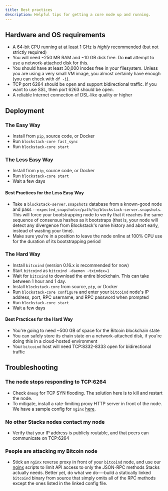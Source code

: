 ```yaml
---
title: Best practices
description: Helpful tips for getting a core node up and running.
---
```


## Hardware and OS requirements

- A 64-bit CPU running at at least 1 GHz is _highly_ recommended (but not strictly required)
- You will need ~250 MB RAM and ~10 GB disk free. Do **not** attempt to use a network-attached disk for this.
- You should have at least 30,000 inodes free in your filesystem. Unless you are using a very small VM image, you almost certainly have enough (you can check with `df -i`).
- TCP port 6264 should be open and support bidirectional traffic. If you want to use SSL, then port 6263 should be open.
- A reliable Internet connection of DSL-like quality or higher

## Deployment

### The Easy Way

- Install from `pip`, source code, or Docker
- Run `blockstack-core fast_sync`
- Run `blockstack-core start`

### The Less Easy Way

- Install from `pip`, source code, or Docker
- Run `blockstack-core start`
- Wait a few days

#### Best Practices for the Less Easy Way

- Take a `blockstack-server.snapshots` database from a known-good node and pass `--expected_snapshots=/path/to/blockstack-server.snapshots`. This will force your bootstrapping node to verify that it reaches the same sequence of consensus hashes as it bootstraps (that is, your node will detect any divergence from Blockstack's name history and abort early, instead of wasting your time).
- Make sure you're in a position to leave the node online at 100% CPU use for the duration of its bootstrapping period

### The Hard Way

- Install `bitcoind` (version 0.16.x is recommended for now)
- Start `bitcoind` as `bitcoind -daemon -txindex=1`
- Wait for `bitcoind` to download the entire blockchain. This can take between 1 hour and 1 day.
- Install `blockstack-core` from source, `pip`, or Docker
- Run `blockstack-core configure` and enter your `bitcoind` node's IP address, port, RPC username, and RPC password when prompted
- Run `blockstack-core start`
- Wait a few days

#### Best Practices for the Hard Way

- You're going to need ~500 GB of space for the Bitcoin blockchain state
- You can safely store its chain state on a network-attached disk, if you're doing this in a cloud-hosted environment
- Your `bitcoind` host will need TCP:8332-8333 open for bidirectional traffic

## Troubleshooting

### The node stops responding to TCP:6264

- Check `dmesg` for TCP SYN flooding. The solution here is to kill and restart the node.
- To mitigate, install a rate-limiting proxy HTTP server in front of the node. We have a sample config for `nginx` [here](https://github.com/blockstack/atlas/blob/master/public_fleet/node/default).

### No other Stacks nodes contact my node

- Verify that your IP address is publicly routable, and that peers can communicate on TCP:6264

### People are attacking my Bitcoin node

- Stick an `nginx` reverse proxy in front of your `bitcoind` node, and use our [nginx](https://github.com/blockstack/atlas/tree/master/public_fleet/bitcoind) scripts to limit API access to only the JSON-RPC methods Stacks actually needs. Better yet, do what we do---build a statically linked `bitcoind` binary from source that simply omits all of the RPC methods except the ones listed in the linked config file.

